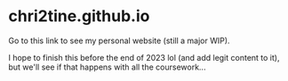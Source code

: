 # chri2tine.github.io

Go to this link to see my personal website (still a major WIP).

I hope to finish this before the end of 2023 lol (and add legit content to it), but we'll see if that happens with all the coursework...